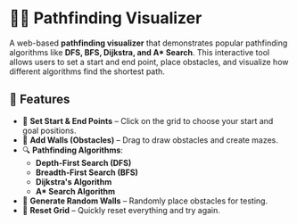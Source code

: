 # 🕵️‍♂️ Pathfinding Visualizer

A web-based **pathfinding visualizer** that demonstrates popular pathfinding algorithms like **DFS, BFS, Dijkstra, and A\* Search**. This interactive tool allows users to set a start and end point, place obstacles, and visualize how different algorithms find the shortest path.

## 🚀 Features

- 🏃 **Set Start & End Points** – Click on the grid to choose your start and goal positions.
- 🛑 **Add Walls (Obstacles)** – Drag to draw obstacles and create mazes.
- 🔍 **Pathfinding Algorithms**:
  - **Depth-First Search (DFS)**
  - **Breadth-First Search (BFS)**
  - **Dijkstra's Algorithm**
  - **A\* Search Algorithm**
- 🎲 **Generate Random Walls** – Randomly place obstacles for testing.
- 🔄 **Reset Grid** – Quickly reset everything and try again.
